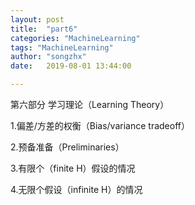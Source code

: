 ```yaml
---
layout: post
title:  "part6"
categories: "MachineLearning"
tags: "MachineLearning"
author: "songzhx"
date:   2019-08-01 13:44:00

---
```


第六部分 学习理论（Learning Theory）

1.偏差/方差的权衡（Bias/variance tradeoff）

2.预备准备（Preliminaries）

3.有限个（finite H）假设的情况

4.无限个假设（infinite H）的情况











